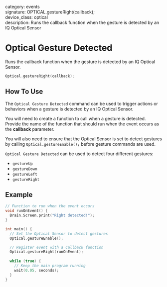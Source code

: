 category: events  
signature: OPTICAL.gestureRight(callback);  
device_class: optical  
description: Runs the callback function when the gesture is detected by an IQ Optical Sensor  

# Optical Gesture Detected

Runs the callback function when the gesture is detected by an IQ Optical Sensor.

```cpp
Optical.gestureRight(callback);
```

## How To Use

The `Optical Gesture Detected` command can be used to trigger actions or behaviors when a gesture is detected by an IQ Optical Sensor.

You will need to create a function to call when a gesture is detected. Provide the name of the function that should run when the event occurs as the **callback** parameter.

You will also need to ensure that the Optical Sensor is set to detect gestures by calling `Optical.gestureEnable();` before gesture commands are used.

`Optical Gesture Detected` can be used to detect four different gestures:

- `gestureUp`
- `gestureDown`
- `gestureLeft`
- `gestureRight`

## Example

```cpp
// Function to run when the event occurs
void runOnEvent() {
  Brain.Screen.print("Right detected!");
}

int main() {
  // Set the Optical Sensor to detect gestures
  Optical.gestureEnable();

  // Register event with a callback function
  Optical.gestureRight(runOnEvent);
  
  while (true) {
    // Keep the main program running
    wait(0.05, seconds);
  }
}
```

<advanced>
</advanced>








